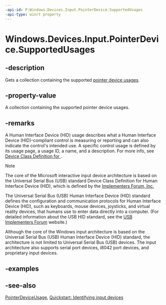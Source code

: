 ```yaml
---
-api-id: P:Windows.Devices.Input.PointerDevice.SupportedUsages
-api-type: winrt property
---
```


<!-- Property syntax
public Windows.Foundation.Collections.IVectorView<Windows.Devices.Input.PointerDeviceUsage> SupportedUsages { get; }
-->

# Windows.Devices.Input.PointerDevice.SupportedUsages

## -description
Gets a collection containing the supported [pointer device usages](pointerdeviceusage.md).

## -property-value
A collection containing the supported pointer device usages.

## -remarks
A Human Interface Device (HID) usage describes what a Human Interface Device (HID)-compliant control is measuring or reporting and can also indicate the control's intended use. A specific control usage is defined by its usage page, a usage ID, a name, and a description. For more info, see [Device Class Definition
for ](http://go.microsoft.com/fwlink/p/?linkid=155094).

> [!NOTE]
> The core of the Microsoft interactive input device architecture is based on the Universal Serial Bus (USB) standard Device Class Definition for Human Interface Device (HID), which is defined by the [ Implementers Forum, Inc.](http://go.microsoft.com/fwlink/p/?linkid=233171)

The Universal Serial Bus (USB) Human Interface Device (HID) standard defines the configuration and communication protocols for Human Interface Device (HID), such as keyboards, mouse devices, joysticks, and virtual reality devices, that humans use to enter data directly into a computer. (For detailed information about the USB HID standard, see the [USB Implementers Forum](http://go.microsoft.com/fwlink/p/?linkid=233171) website.)

Although the core of the Windows input architecture is based on the Universal Serial Bus (USB) Human Interface Device (HID) standard, the architecture is not limited to Universal Serial Bus (USB) devices. The input architecture also supports serial port devices, i8042 port devices, and proprietary input devices.

## -examples

## -see-also
[PointerDeviceUsage](pointerdeviceusage.md), [Quickstart: Identifying input devices](https://docs.microsoft.com/windows/uwp/design/input/identify-input-devices)